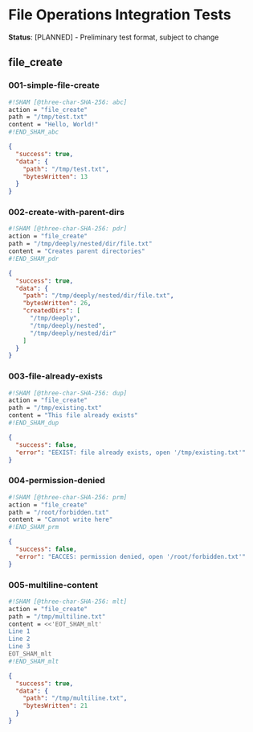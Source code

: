 # File Operations Integration Tests

**Status**: [PLANNED] - Preliminary test format, subject to change

## file_create

### 001-simple-file-create

```sh sham
#!SHAM [@three-char-SHA-256: abc]
action = "file_create"
path = "/tmp/test.txt"
content = "Hello, World!"
#!END_SHAM_abc
```

```json
{
  "success": true,
  "data": {
    "path": "/tmp/test.txt",
    "bytesWritten": 13
  }
}
```

### 002-create-with-parent-dirs

```sh sham
#!SHAM [@three-char-SHA-256: pdr]
action = "file_create"
path = "/tmp/deeply/nested/dir/file.txt"
content = "Creates parent directories"
#!END_SHAM_pdr
```

```json
{
  "success": true,
  "data": {
    "path": "/tmp/deeply/nested/dir/file.txt",
    "bytesWritten": 26,
    "createdDirs": [
      "/tmp/deeply",
      "/tmp/deeply/nested", 
      "/tmp/deeply/nested/dir"
    ]
  }
}
```

### 003-file-already-exists

```sh sham
#!SHAM [@three-char-SHA-256: dup]
action = "file_create"
path = "/tmp/existing.txt"
content = "This file already exists"
#!END_SHAM_dup
```

```json
{
  "success": false,
  "error": "EEXIST: file already exists, open '/tmp/existing.txt'"
}
```

### 004-permission-denied

```sh sham
#!SHAM [@three-char-SHA-256: prm]
action = "file_create"
path = "/root/forbidden.txt"
content = "Cannot write here"
#!END_SHAM_prm
```

```json
{
  "success": false,
  "error": "EACCES: permission denied, open '/root/forbidden.txt'"
}
```

### 005-multiline-content

```sh sham
#!SHAM [@three-char-SHA-256: mlt]
action = "file_create"
path = "/tmp/multiline.txt"
content = <<'EOT_SHAM_mlt'
Line 1
Line 2
Line 3
EOT_SHAM_mlt
#!END_SHAM_mlt
```

```json
{
  "success": true,
  "data": {
    "path": "/tmp/multiline.txt",
    "bytesWritten": 21
  }
}
```